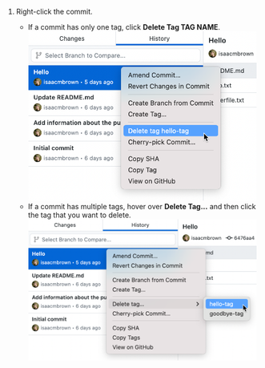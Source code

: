 1. Right-click the commit.

   * If a commit has only one tag, click **Delete Tag TAG NAME**.
     ![Screenshot of a list of commits in the "History" tab. The cursor hovers over an option labeled "Delete tag hello-tag" in a context window.](/assets/images/help/desktop/select-delete-tag.png)
   * If a commit has multiple tags, hover over **Delete Tag...** and then click the tag that you want to delete.
     ![Screenshot of a context menu in the "History" tab. Next to "Delete tag", a second menu is expanded. The cursor hovers over "hello-tag".](/assets/images/help/desktop/delete-tag-multiple.png)
